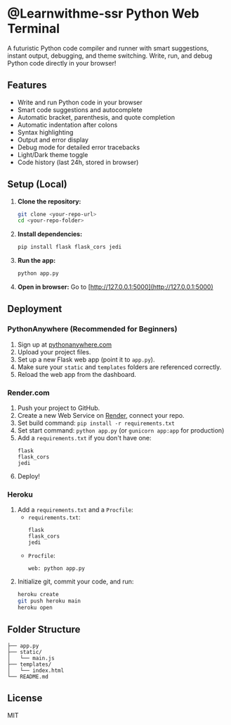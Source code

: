 # @Learnwithme-ssr Python Web Terminal

A futuristic Python code compiler and runner with smart suggestions, instant output, debugging, and theme switching. Write, run, and debug Python code directly in your browser!

## Features
- Write and run Python code in your browser
- Smart code suggestions and autocomplete
- Automatic bracket, parenthesis, and quote completion
- Automatic indentation after colons
- Syntax highlighting
- Output and error display
- Debug mode for detailed error tracebacks
- Light/Dark theme toggle
- Code history (last 24h, stored in browser)

## Setup (Local)
1. **Clone the repository:**
   ```bash
   git clone <your-repo-url>
   cd <your-repo-folder>
   ```
2. **Install dependencies:**
   ```bash
   pip install flask flask_cors jedi
   ```
3. **Run the app:**
   ```bash
   python app.py
   ```
4. **Open in browser:**
   Go to [http://127.0.0.1:5000](http://127.0.0.1:5000)

## Deployment

### PythonAnywhere (Recommended for Beginners)
1. Sign up at [pythonanywhere.com](https://www.pythonanywhere.com/)
2. Upload your project files.
3. Set up a new Flask web app (point it to `app.py`).
4. Make sure your `static` and `templates` folders are referenced correctly.
5. Reload the web app from the dashboard.

### Render.com
1. Push your project to GitHub.
2. Create a new Web Service on [Render](https://render.com/), connect your repo.
3. Set build command: `pip install -r requirements.txt`
4. Set start command: `python app.py` (or `gunicorn app:app` for production)
5. Add a `requirements.txt` if you don't have one:
    ```
    flask
    flask_cors
    jedi
    ```
6. Deploy!

### Heroku
1. Add a `requirements.txt` and a `Procfile`:
    - `requirements.txt`:
      ```
      flask
      flask_cors
      jedi
      ```
    - `Procfile`:
      ```
      web: python app.py
      ```
2. Initialize git, commit your code, and run:
    ```bash
    heroku create
    git push heroku main
    heroku open
    ```

## Folder Structure
```
├── app.py
├── static/
│   └── main.js
├── templates/
│   └── index.html
└── README.md
```

## License
MIT
